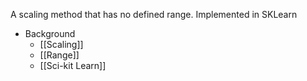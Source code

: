 A scaling method that has no defined range. Implemented in SKLearn

- Background
	- [[Scaling]]
	- [[Range]]
	- [[Sci-kit Learn]]